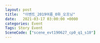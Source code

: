 ```yaml
---
layout: post
title:  "이벤트_2019여름_0화_오프닝"
date:   2021-03-17 03:00:00 +0000
categories: Event
Tags: Story Event
SceneCode: ["scene_evt190627_cp0_q1_s10"]
---
```

